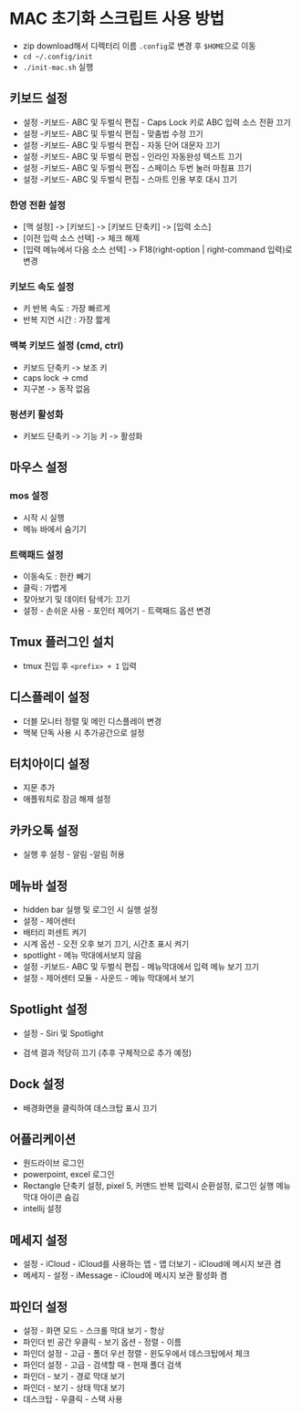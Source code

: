 # MAC 초기화 스크립트 사용 방법

- zip download해서 디렉터리 이름 `.config`로 변경  후 `$HOME`으로 이동
- `cd ~/.config/init`
- `./init-mac.sh` 실행

## 키보드 설정

- 설정 -키보드-  ABC 및 두벌식 편집 -  Caps Lock 키로 ABC 입력 소스 전환 끄기
- 설정 -키보드-  ABC 및 두벌식 편집 -  맞춤법 수정 끄기
- 설정 -키보드-  ABC 및 두벌식 편집 -  자동 단어 대문자 끄기
- 설정 -키보드-  ABC 및 두벌식 편집 -  인라인 자동완성  텍스트 끄기
- 설정 -키보드-  ABC 및 두벌식 편집 -  스페이스 두번 눌러 마침표 끄기
- 설정 -키보드-  ABC 및 두벌식 편집 -  스마트 인용 부호 대시 끄기

### 한영 전환 설정

- [맥 설정] ->  [키보드] ->  [키보드 단축키] ->  [입력 소스]
- [이전 입력 소스 선택] -> 체크 해제
- [입력 메뉴에서 다음 소스 선택] -> F18(right-option | right-command 입력)로 변경

### 키보드 속도 설정

- 키 반복 속도 : 가장 빠르게
- 반복 지연 시간 : 가장 짧게

### 맥북 키보드 설정  (cmd, ctrl)

- 키보드 단축키 -> 보조 키
- caps lock ->  cmd
- 지구본 ->  동작 없음

### 펑션키 활성화

- 키보드 단축키 -> 기능 키 -> 활성화

## 마우스 설정

### mos 설정

- 시작 시 실행
- 메뉴 바에서 숨기기

### 트랙패드 설정

-  이동속도 :  한칸 빼기
-  클릭 :  가볍게
- 찾아보기 및 데이터 탐색기:  끄기
- 설정 -  손쉬운 사용 -  포인터 제어기 -  트랙패드 옵션 변경

## Tmux 플러그인 설치

- tmux 진입 후 `<prefix> + I` 입력

## 디스플레이 설정

-  더블 모니터 정렬 및 메인 디스플레이 변경
- 맥북 단독 사용  시 추가공간으로 설정

## 터치아이디 설정

- 지문 추가
-  애플워치로 잠금 해제 설정

## 카카오톡 설정

-  실행 후  설정 - 알림 -알림 허용

## 메뉴바 설정

- hidden bar 실행 및 로그인 시 실행 설정
- 설정 - 제어센터
- 배터리 퍼센트 켜기
- 시계 옵션 -  오전 오후 보기 끄기,  시간초 표시 켜기
- spotlight - 메뉴 막대에서보지 않음
- 설정 -키보드-  ABC 및 두벌식 편집 -  메뉴막대에서 입력 메뉴 보기 끄기
- 설정 -  제어센터 모듈 -  사운드 -  메뉴 막대에서 보기

## Spotlight 설정

- 설정 - Siri 및 Spotlight

- 검색 결과 적당히 끄기 (추후 구체적으로 추가 예정)

## Dock 설정

-  배경화면을 클릭하여 데스크탑 표시 끄기

## 어플리케이션

-  원드라이브 로그인
- powerpoint, excel 로그인
-  Rectangle 단축키 설정,  pixel 5, 커맨드 반복 입력시 순환설정, 로그인 실행  메뉴 막대 아이콘 숨김
- intellij 설정

## 메세지 설정

-  설정 - iCloud - iCloud를 사용하는 앱 -  앱 더보기 -  iCloud에 메시지 보관 켬
- 메세지 -  설정 -  iMessage - iCloud에 메시지 보관 활성화 켬

## 파인더 설정

- 설정 -  화면 모드 -  스크롤 막대 보기 -  항상
- 파인더 빈 공간 우클릭 -  보기 옵션 -  정렬  -  이름
- 파인더 설정 -  고급 -  폴더 우선 정렬 -  윈도우에서  데스크탑에서 체크
- 파인더 설정 -  고급 -  검색할 때 -  현재 폴더 검색
- 파인더 -  보기 - 경로 막대 보기
- 파인더 -  보기 - 상태 막대 보기
- 데스크탑 -  우클릭 - 스택 사용


